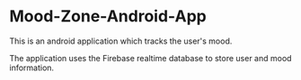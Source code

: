 # Mood-Zone-Android-App

This is an android application which tracks the user's mood. 

The application uses the Firebase realtime database to store user and mood information. 

